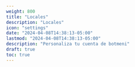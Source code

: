 ```yaml
---
weight: 800
title: "Locales"
description: "Locales"
icon: "settings"
date: "2024-04-08T14:38:13-05:00"
lastmod: "2024-04-08T14:38:13-05:00"
description: "Personaliza tu cuenta de botmeni"
draft: true
toc: true
---
```


